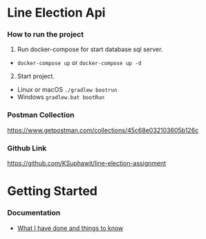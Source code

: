 # Line Election Api

### How to run the project ###

1. Run docker-compose for start database sql server.
- `docker-compose up` or `docker-compose up -d`
2. Start project.
- Linux or macOS `./gradlew bootrun`
- Windows `gradlew.bat bootRun`

### Postman Collection ###    
https://www.getpostman.com/collections/45c68e032103605b126c

### Github Link ###
https://github.com/KSuphawit/line-election-assignment

# Getting Started

### Documentation

* [What I have done and things to know](https://docs.google.com/document/d/1McAKlQ7jEMRKU8TWdfDL2P0SOQHjNDMidXz_2z4fXG4/edit?usp=sharing)


